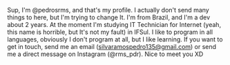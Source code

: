   Sup, I'm @pedrosrms, and that's my profile. I actually don't send many things to here, but I'm trying to change It. 
  I'm from Brazil, and I'm a dev about 2 years. At the moment I'm studying IT Technician for Internet (yeah, this name is horrible, but It's not my fault) in IFSul.
  I like to program in all languages, obviously I don't program at all, but I like learning.
  If you want to get in touch, send me an email (silvaramospedro135@gmail.com) or send me a direct message on Instagram (@rms_pdr).
  Nice to meet you XD

<!---
pedrosrms/pedrosrms is a ✨ special ✨ repository because its `README.md` (this file) appears on your GitHub profile.
You can click the Preview link to take a look at your changes.
--->
